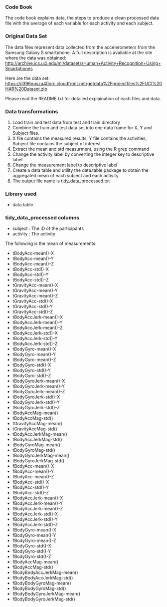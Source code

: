 ### Code Book

The code book explains data, the steps to produce a clean processed data file with the average of each variable for each activity and each subject.

### Original Data Set
The data files represent data collected from the accelerometers from the Samsung Galaxy S smartphone. 
A full description is available at the site where the data was obtained: 
http://archive.ics.uci.edu/ml/datasets/Human+Activity+Recognition+Using+Smartphones 

Here are the data set: 
https://d396qusza40orc.cloudfront.net/getdata%2Fprojectfiles%2FUCI%20HAR%20Dataset.zip 

Please read the README.txt for detailed explaination of each files and data.

### Data transformations
1.  Load train and test data from test and train directory
2.  Combine the train and test data set into one data frame for X, Y and Subject files.
3.  X file contains the measured results; Y file contains the activities, Subject file contains the subject of interest
4.  Extract the mean and std measurment, using the R grep command
5.  Change the activity label by converting the integer key to descriptive label
6.  Change the measurement label to descriptive label
7.  Create a data table and utility the data.table package to obtain the aggregated mean of each subject and each activity.
8.  The output file name is tidy_data_processed.txt

### Library used
 * data.table

### tidy_data_processed columns
 * subject : The ID of the participants
 * activity : The activity
 
 The following is the mean of measurements:
 * tBodyAcc-mean()-X
 * tBodyAcc-mean()-Y
 * tBodyAcc-mean()-Z
 * tBodyAcc-std()-X
 * tBodyAcc-std()-Y
 * tBodyAcc-std()-Z
 * tGravityAcc-mean()-X
 * tGravityAcc-mean()-Y
 * tGravityAcc-mean()-Z
 * tGravityAcc-std()-X
 * tGravityAcc-std()-Y
 * tGravityAcc-std()-Z
 * tBodyAccJerk-mean()-X
 * tBodyAccJerk-mean()-Y
 * tBodyAccJerk-mean()-Z
 * tBodyAccJerk-std()-X
 * tBodyAccJerk-std()-Y
 * tBodyAccJerk-std()-Z
 * tBodyGyro-mean()-X
 * tBodyGyro-mean()-Y
 * tBodyGyro-mean()-Z
 * tBodyGyro-std()-X
 * tBodyGyro-std()-Y
 * tBodyGyro-std()-Z
 * tBodyGyroJerk-mean()-X
 * tBodyGyroJerk-mean()-Y
 * tBodyGyroJerk-mean()-Z
 * tBodyGyroJerk-std()-X
 * tBodyGyroJerk-std()-Y
 * tBodyGyroJerk-std()-Z
 * tBodyAccMag-mean()
 * tBodyAccMag-std()
 * tGravityAccMag-mean()
 * tGravityAccMag-std()
 * tBodyAccJerkMag-mean()
 * tBodyAccJerkMag-std()
 * tBodyGyroMag-mean()
 * tBodyGyroMag-std()
 * tBodyGyroJerkMag-mean()
 * tBodyGyroJerkMag-std()
 * fBodyAcc-mean()-X
 * fBodyAcc-mean()-Y
 * fBodyAcc-mean()-Z
 * fBodyAcc-std()-X
 * fBodyAcc-std()-Y
 * fBodyAcc-std()-Z
 * fBodyAccJerk-mean()-X
 * fBodyAccJerk-mean()-Y
 * fBodyAccJerk-mean()-Z
 * fBodyAccJerk-std()-X
 * fBodyAccJerk-std()-Y
 * fBodyAccJerk-std()-Z
 * fBodyGyro-mean()-X
 * fBodyGyro-mean()-Y
 * fBodyGyro-mean()-Z
 * fBodyGyro-std()-X
 * fBodyGyro-std()-Y
 * fBodyGyro-std()-Z
 * fBodyAccMag-mean()
 * fBodyAccMag-std()
 * fBodyBodyAccJerkMag-mean()
 * fBodyBodyAccJerkMag-std()
 * fBodyBodyGyroMag-mean()
 * fBodyBodyGyroMag-std()
 * fBodyBodyGyroJerkMag-mean()
 * fBodyBodyGyroJerkMag-std()